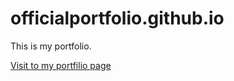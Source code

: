 # officialportfolio.github.io
This is my portfolio.
<br>
<p><a href="https://kirtanmathukiya.github.io/officialportfolio.github.io/Task%201.html">Visit to my portfilio page</a></p>

